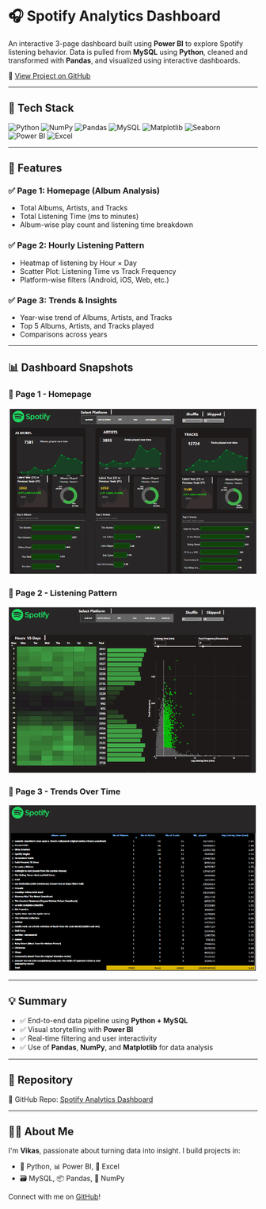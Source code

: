 # 🎧 Spotify Analytics Dashboard

An interactive 3-page dashboard built using **Power BI** to explore Spotify listening behavior. Data is pulled from **MySQL** using **Python**, cleaned and transformed with **Pandas**, and visualized using interactive dashboards.

🔗 [View Project on GitHub](https://github.com/Its-Vikas-xd/spotify-analytics-Dashboard)

---

## 🚀 Tech Stack

![Python](https://img.shields.io/badge/Python-3776AB?style=for-the-badge&logo=python&logoColor=white)
![NumPy](https://img.shields.io/badge/NumPy-013243?style=for-the-badge&logo=numpy&logoColor=white)
![Pandas](https://img.shields.io/badge/Pandas-150458?style=for-the-badge&logo=pandas&logoColor=white)
![MySQL](https://img.shields.io/badge/MySQL-005C84?style=for-the-badge&logo=mysql&logoColor=white)
![Matplotlib](https://img.shields.io/badge/Matplotlib-11557c?style=for-the-badge&logo=matplotlib&logoColor=white)
![Seaborn](https://img.shields.io/badge/Seaborn-42a5f5?style=for-the-badge&logo=python&logoColor=white)
![Power BI](https://img.shields.io/badge/Power%20BI-F2C811?style=for-the-badge&logo=powerbi&logoColor=black)
![Excel](https://img.shields.io/badge/Microsoft_Excel-217346?style=for-the-badge&logo=microsoft-excel&logoColor=white)

---

## 📌 Features

### ✅ Page 1: Homepage (Album Analysis)
- Total Albums, Artists, and Tracks
- Total Listening Time (ms to minutes)
- Album-wise play count and listening time breakdown

### ✅ Page 2: Hourly Listening Pattern
- Heatmap of listening by Hour × Day
- Scatter Plot: Listening Time vs Track Frequency
- Platform-wise filters (Android, iOS, Web, etc.)

### ✅ Page 3: Trends & Insights
- Year-wise trend of Albums, Artists, and Tracks
- Top 5 Albums, Artists, and Tracks played
- Comparisons across years

---

## 📊 Dashboard Snapshots

### 🔹 Page 1 - Homepage  
![Homepage](https://github.com/Its-Vikas-xd/spotify-analytics-Dashboard/blob/main/Homepage.png)

### 🔹 Page 2 - Listening Pattern  
![Page 2](https://github.com/Its-Vikas-xd/spotify-analytics-Dashboard/blob/main/page2.png)

### 🔹 Page 3 - Trends Over Time  
![Page 3](https://github.com/Its-Vikas-xd/spotify-analytics-Dashboard/blob/main/page3.png)

---

## 💡 Summary

- ✅ End-to-end data pipeline using **Python + MySQL**
- ✅ Visual storytelling with **Power BI**
- ✅ Real-time filtering and user interactivity
- ✅ Use of **Pandas**, **NumPy**, and **Matplotlib** for data analysis

---

## 🔗 Repository

📎 GitHub Repo: [Spotify Analytics Dashboard](https://github.com/Its-Vikas-xd/spotify-analytics-Dashboard)

---

## 🙋‍♂️ About Me

I'm **Vikas**, passionate about turning data into insight. I build projects in:

- 🐍 Python, 📊 Power BI, 📗 Excel
- 🗃️ MySQL, 📦 Pandas, 🔢 NumPy

Connect with me on [GitHub](https://github.com/Its-Vikas-xd)!

